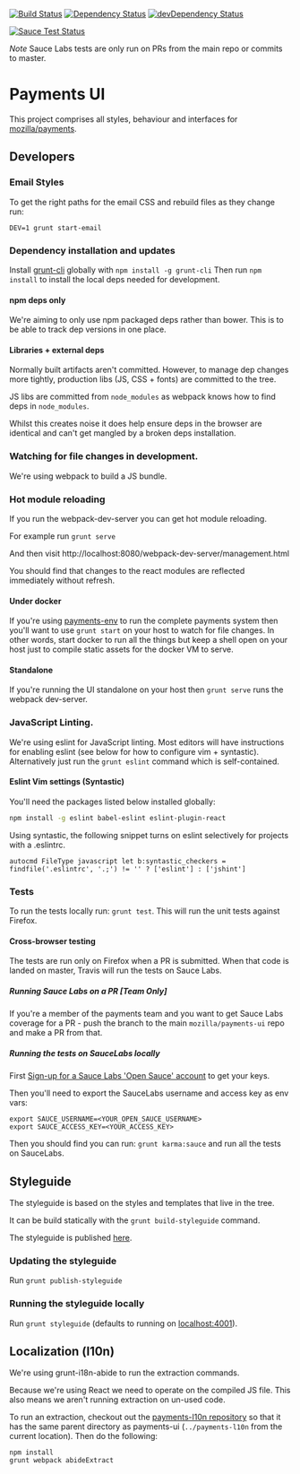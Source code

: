 [![Build Status](https://travis-ci.org/mozilla/payments-ui.svg)](https://travis-ci.org/mozilla/payments-ui)
[![Dependency Status](https://david-dm.org/mozilla/payments-ui.svg)](https://david-dm.org/mozilla/payments-ui)
[![devDependency Status](https://david-dm.org/mozilla/payments-ui/dev-status.svg)](https://david-dm.org/mozilla/payments-ui#info=devDependencies)

[![Sauce Test Status](https://saucelabs.com/browser-matrix/moz-payments-ui.svg)](https://saucelabs.com/u/moz-payments-ui)

*Note* Sauce Labs tests are only run on PRs from the main repo or commits to master.

# Payments UI

This project comprises all styles, behaviour and interfaces for
[mozilla/payments](https://github.com/mozilla/payments).

## Developers

### Email Styles

To get the right paths for the email CSS and rebuild files as they change run:

```
DEV=1 grunt start-email
```

### Dependency installation and updates

Install [grunt-cli](http://gruntjs.com/)
globally with `npm install -g grunt-cli`
Then run `npm install` to install the local deps needed for development.


#### npm deps only

We're aiming to only use npm packaged deps rather than bower. This is to be able to
track dep versions in one place.

#### Libraries + external deps

Normally built artifacts aren't committed. However, to manage dep changes more
tightly, production libs (JS, CSS + fonts) are committed to the tree.

JS libs are committed from `node_modules` as webpack knows how to find deps in
`node_modules`.

Whilst this creates noise it does help ensure deps in the browser
are identical and can't get mangled by a broken deps installation.

### Watching for file changes in development.

We're using webpack to build a JS bundle.

### Hot module reloading

If you run the webpack-dev-server you can get hot module reloading.

For example run `grunt serve`

And then visit http://localhost:8080/webpack-dev-server/management.html

You should find that changes to the react modules are reflected immediately without
refresh.

#### Under docker

If you're using [payments-env](https://github.com/mozilla/payments-env/)
to run the complete payments system then you'll want to use
`grunt start` on your host to watch for file changes.
In other words, start docker to run all the things but keep a shell open
on your host just to compile static assets for the docker VM to serve.

#### Standalone

If you're running the UI standalone on your host then `grunt serve`
runs the webpack dev-server.

### JavaScript Linting.

We're using eslint for JavaScript linting. Most editors will have instructions for
enabling eslint (see below for how to configure vim + syntastic). Alternatively
just run the `grunt eslint` command which is self-contained.

#### Eslint Vim settings (Syntastic)

You'll need the packages listed below installed globally:

```sh
npm install -g eslint babel-eslint eslint-plugin-react
```

Using syntastic, the following snippet turns on eslint selectively for projects with a .eslintrc.

```vim
autocmd FileType javascript let b:syntastic_checkers = findfile('.eslintrc', '.;') != '' ? ['eslint'] : ['jshint']
```

### Tests

To run the tests locally run: `grunt test`. This will run the unit tests
against Firefox.

#### Cross-browser testing

The tests are run only on Firefox when a PR is submitted. When that code is
landed on master, Travis will run the tests on Sauce Labs.

##### Running Sauce Labs on a PR [Team Only]

If you're a member of the payments team and you want to get Sauce Labs coverage
for a PR - push the branch to the main `mozilla/payments-ui` repo and make a PR
from that.

##### Running the tests on SauceLabs locally

First [Sign-up for a Sauce Labs 'Open Sauce' account](https://saucelabs.com/opensauce/)
to get your keys.

Then you'll need to export the SauceLabs username and access key as env vars:

```shell
export SAUCE_USERNAME=<YOUR_OPEN_SAUCE_USERNAME>
export SAUCE_ACCESS_KEY=<YOUR_ACCESS_KEY>
```

Then you should find you can run: `grunt karma:sauce` and run all the tests on SauceLabs.

## Styleguide

The styleguide is based on the styles and templates that live in the tree.

It can be build statically with the `grunt build-styleguide` command.

The styleguide is published [here](http://mozilla.github.io/payments-ui/).

### Updating the styleguide

Run `grunt publish-styleguide`

### Running the styleguide locally

Run `grunt styleguide` (defaults to running on [localhost:4001](http://localhost:4001)).

## Localization (l10n)

We're using grunt-i18n-abide to run the extraction commands.

Because we're using React we need to operate on the compiled JS file. This also means we aren't running extraction
on un-used code.

To run an extraction, checkout out the [payments-l10n repository](https://github.com/mozilla/payments-l10n/) so that it has the same parent directory as payments-ui (`../payments-l10n` from the current location). Then do the following:

```
npm install
grunt webpack abideExtract
```
